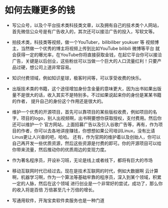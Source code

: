 # 如何去赚更多的钱

- 写公众号，以及个平台技术类科技类文章，以及拥有自己的技术类个人网站，首先微信公众号是有广告收入的，其次还可以接洽广告的投入，写软文等。

- 拍技术类，科技类等视频，做一个YouTuber，bilibiliber youkuer 等 视频博主，当然做一个优秀的博主将视频上传到比如YouTube bilibili 微博等平台
就会获得一定的曝光率，在YouTube你将直接获取金钱，在起它平台你可以接洽广告，关键是以后创业，这些粉丝可以当做一个巨大的人口流量红利！只要产品过硬，想公司上道非常容易。

- 知识付费领域，例如知识星球，极客时间等，可以享受收费的快乐。

- 出版技术类的书籍，这个途径增加身份含金量的意味更大，因为出书如果出版量不是很大的话，收入其实不是特别多。不过如果说起来你的身份是某某书籍的作者，
提升自己的身份这个作用还是很大的。

- 维护一个优秀的开源项目，首先可以靠项目的某些版权收费，例如项目的名字，项目的logo，别人出视频啊，出书啊要想你获取授权，支付费用。然后你还可以维护一个
官方网站，上面招募广告以及引入谷歌广告等，再有，作为项目的作者，你可以去各地讲座赚钱，你想想如果公司培训Linux，没有比请Linus更让人兴奋的吧，哈哈。
还有，作为官网的维护着以及创始人，你可以自己再开发一些优质资源，然后这些资源是付费的即可。你的开源项目可以给你带来流量，然后推动你的优质周边的变现力度。

- 作为著名程序员，开设补习班，无论是线上或者线下，都将有巨大的市场

- 移动互联网时代已经过去。现在是技术互联网的时代，例如大数据啊 云计算啊，机器学习啊，作为一个算法等基础牢靠的程序员，深入到某个领域，积累一定的人脉，然后在这个领域
进行创业是一个非常好的尝试，成功了，那么你的收入将是百倍 万倍甚至几十万倍的增长。

- 写通用软件，开淘宝卖软件卖服务也是一种门道


